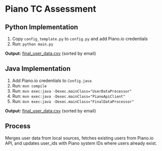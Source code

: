 # Piano TC Assessment

## Python Implementation

1. Copy `config_template.py` to `config.py` and add Piano.io credentials
2. Run: `python main.py`

**Output:** [final_user_data.csv](python/files/final_user_data.csv) (sorted by email)

## Java Implementation

1. Add Piano.io credentials to `Config.java`
2. Run: `mvn compile`
3. Run: `mvn exec:java -Dexec.mainClass="UserDataProcessor"`
4. Run: `mvn exec:java -Dexec.mainClass="PianoApiClient"`
5. Run: `mvn exec:java -Dexec.mainClass="FinalDataProcessor"`

**Output:** [final_user_data.csv](java-api/files/final_user_data.csv) (sorted by email)

## Process

Merges user data from local sources, fetches existing users from Piano.io API, and updates user_ids with Piano system IDs where users already exist.
